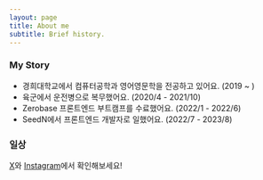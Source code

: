 ```yaml
---
layout: page
title: About me
subtitle: Brief history.
---
```


### My Story

- 경희대학교에서 컴퓨터공학과 영어영문학을 전공하고 있어요. (2019 ~ )
- 육군에서 운전병으로 복무했어요. (2020/4 - 2021/10)
- Zerobase 프론트엔드 부트캠프를 수료했어요. (2022/1 - 2022/6)
- SeedN에서 프론트엔드 개발자로 일했어요. (2022/7 - 2023/8)


### 일상
[X](https://twitter.com/HankKimDev)와 [Instagram](https://www.instagram.com/huiung1)에서 확인해보세요!
